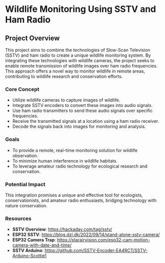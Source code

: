 # Wildlife Monitoring Using SSTV and Ham Radio

## Project Overview
This project aims to combine the technologies of Slow-Scan Television (SSTV) and ham radio to create a unique wildlife monitoring system. By integrating these technologies with wildlife cameras, the project seeks to enable remote transmission of wildlife images over ham radio frequencies. This approach offers a novel way to monitor wildlife in remote areas, contributing to wildlife research and conservation efforts.

### Core Concept
- Utilize wildlife cameras to capture images of wildlife.
- Integrate SSTV encoders to convert these images into audio signals.
- Use ham radio transmitters to send these audio signals over specific frequencies.
- Receive the transmitted signals at a location using a ham radio receiver.
- Decode the signals back into images for monitoring and analysis.

### Goals
- To provide a remote, real-time monitoring solution for wildlife observation.
- To minimize human interference in wildlife habitats.
- To leverage amateur radio technology for ecological research and conservation.

### Potential Impact
This integration promises a unique and effective tool for ecologists, conservationists, and amateur radio enthusiasts, bridging technology with nature conservation.

### Resources
- **SSTV Overview**: https://hackaday.com/tag/sstv/
- **ESP32 SSTV**: https://blog.dzl.dk/2022/09/14/stand-alone-sstv-camera/
- **ESP32 Camera Trap**: https://starairvision.com/esp32-cam-motion-camera-with-date-and-time/
- **SSTV Arduino**: https://github.com/SSTV-Encoder-EA4RCT/SSTV-Arduino-Scottie1

